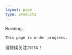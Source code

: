 ```yaml
---
layout: page
type: products
---
```


Building...

```
This page is under progress.
```

请持续关注`ISEEX`！